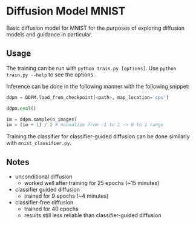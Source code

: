 # Diffusion Model MNIST
Basic diffusion model for MNIST for the purposes of exploring diffusion models and guidance in particular. 

## Usage
The training can be run with `python train.py [options]`. Use `python train.py --help` to see the options.

Inference can be done in the following manner with the following snippet:
```python
ddpm = DDPM.load_from_checkpoint(<path>, map_location='cpu')

ddpm.eval()

im = ddpm.sample(n_images)
im = (im + 1) / 2 # normalize from -1 to 1 -> 0 to 1 range
```

Training the classifier for classifier-guided diffusion can be done similarly with `mnist_classifier.py`.

## Notes
- unconditional diffusion
    - worked well after training for 25 epochs (~15 minutes)
- classifier guided diffusion
    - trained for 9 epochs (~4 minutes)
- classifier-free diffusion
    - trained for 40 epochs
    - results still less reliable than classifier-guided diffusion

